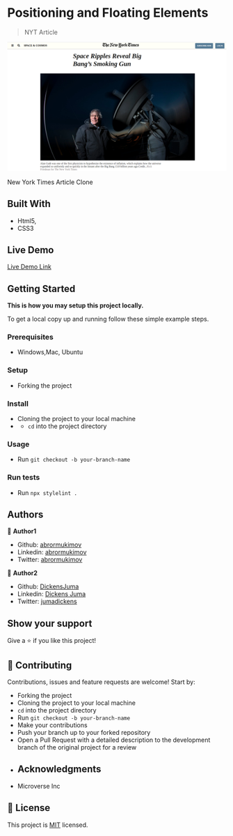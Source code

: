 # Positioning and Floating Elements

> NYT Article


![screenshot](/images/NYT.png)


New York Times Article Clone

## Built With

- Html5,
- CSS3

## Live Demo

[Live Demo Link](https://rawcdn.githack.com/abrormukimov/NYTarticle/f52aa6d727ee79c62ca2d47525d7819542f371af/index.html)

## Getting Started

**This is how you may setup this project locally.**


To get a local copy up and running follow these simple example steps.

### Prerequisites
  * Windows,Mac, Ubuntu

### Setup
* Forking the project

### Install
* Cloning the project to your local machine
* * `cd` into the project directory

### Usage
* Run `git checkout -b your-branch-name`

### Run tests
* Run `npx stylelint .`




## Authors

👤 **Author1**

- Github: [abrormukimov](https://github.com/abrormukimov)
- Linkedin: [abrormukimov](https://www.linkedin.com/in/abrormukimov)
- Twitter: [abrormukimov](https://www.twitter.com/abrormukimov)

👤 **Author2**

- Github: [DickensJuma](https://github.com/DickensJuma)
- Linkedin: [Dickens Juma](https://www.linkedin.com/in/dickens-juma-363061182/)
- Twitter: [jumadickens](https://twitter.com/juma_dickens)

## Show your support

Give a ⭐️ if you like this project!

## 🤝 Contributing

Contributions, issues and feature requests are welcome! Start by:
* Forking the project
* Cloning the project to your local machine
* `cd` into the project directory
* Run `git checkout -b your-branch-name`
* Make your contributions
* Push your branch up to your forked repository
* Open a Pull Request with a detailed description to the development branch of the original project for a review
* ## Acknowledgments

- Microverse Inc

## 📝 License

This project is [MIT](https://opensource.org/licenses/MIT) licensed.
